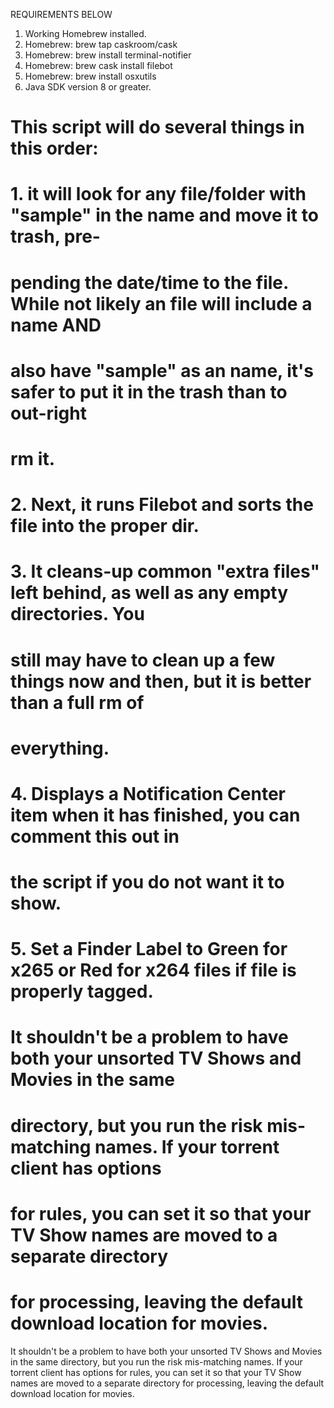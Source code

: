REQUIREMENTS BELOW

1. Working Homebrew installed.
2. Homebrew: brew tap caskroom/cask
3. Homebrew: brew install terminal-notifier
4. Homebrew: brew cask install filebot
5. Homebrew: brew install osxutils
6. Java SDK version 8 or greater.

# This script will do several things in this order:
# 1. it will look for any file/folder with "sample" in the name and move it to trash, pre-
# pending the date/time to the file. While not likely an file will include a name AND
# also have "sample" as an name, it's safer to put it in the trash than to out-right
# rm it.
# 2. Next, it runs Filebot and sorts the file into the proper dir.
# 3. It cleans-up common "extra files" left behind, as well as any empty directories. You
# still may have to clean up a few things now and then, but it is better than a full rm of
# everything.
# 4. Displays a Notification Center item when it has finished, you can comment this out in
# the script if you do not want it to show.
# 5. Set a Finder Label to Green for x265 or Red for x264 files if file is properly tagged.
# 
# It shouldn't be a problem to have both your unsorted TV Shows and Movies in the same
# directory, but you run the risk mis-matching names. If your torrent client has options
# for rules, you can set it so that your TV Show names are moved to a separate directory
# for processing, leaving the default download location for movies.

It shouldn't be a problem to have both your unsorted TV Shows and Movies in the same
directory, but you run the risk mis-matching names. If your torrent client has options
for rules, you can set it so that your TV Show names are moved to a separate directory
for processing, leaving the default download location for movies.
